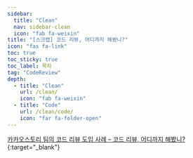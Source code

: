 ```yaml
---
sidebar:
  title: "Clean"
  nav: sidebar-clean
  icon: "fab fa-weixin"
title: "[스크랩] 코드 리뷰, 어디까지 해봤니?"
icon: "fas fa-link"
toc: true
toc_sticky: true
toc_label: 목차
tag: "CodeReview"
depth: 
  - title: "Clean"
    url: /clean/
    icon: "fab fa-weixin"
  - title: "Code"
    url: /clean/code/
    icon: "far fa-folder-open"
---
```

[<i class="fas fa-link"></i> 카카오스토리 팀의 코드 리뷰 도입 사례 – 코드 리뷰, 어디까지 해봤니?](https://tech.kakao.com/2016/02/04/code-review/){:target="_blank"}
